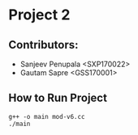 # Project 2

## Contributors:
- Sanjeev Penupala \<SXP170022>
- Gautam Sapre \<GSS170001>

## How to Run Project
```
g++ -o main mod-v6.cc
./main
```